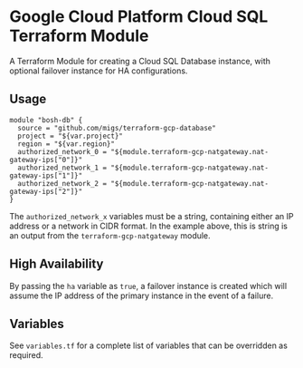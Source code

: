 # Google Cloud Platform Cloud SQL Terraform Module

A Terraform Module for creating a Cloud SQL Database instance, with optional failover instance for HA configurations.

## Usage

```
module "bosh-db" {
  source = "github.com/migs/terraform-gcp-database"
  project = "${var.project}"
  region = "${var.region}"
  authorized_network_0 = "${module.terraform-gcp-natgateway.nat-gateway-ips["0"]}"
  authorized_network_1 = "${module.terraform-gcp-natgateway.nat-gateway-ips["1"]}"
  authorized_network_2 = "${module.terraform-gcp-natgateway.nat-gateway-ips["2"]}"
}
```

The `authorized_network_x` variables must be a string, containing either an IP address or a network in CIDR format. In the example above, this is string is an output from the `terraform-gcp-natgateway` module.

## High Availability

By passing the `ha` variable as `true`, a failover instance is created which will assume the IP address of the primary instance in the event of a failure.

## Variables

See `variables.tf` for a complete list of variables that can be overridden as required.
